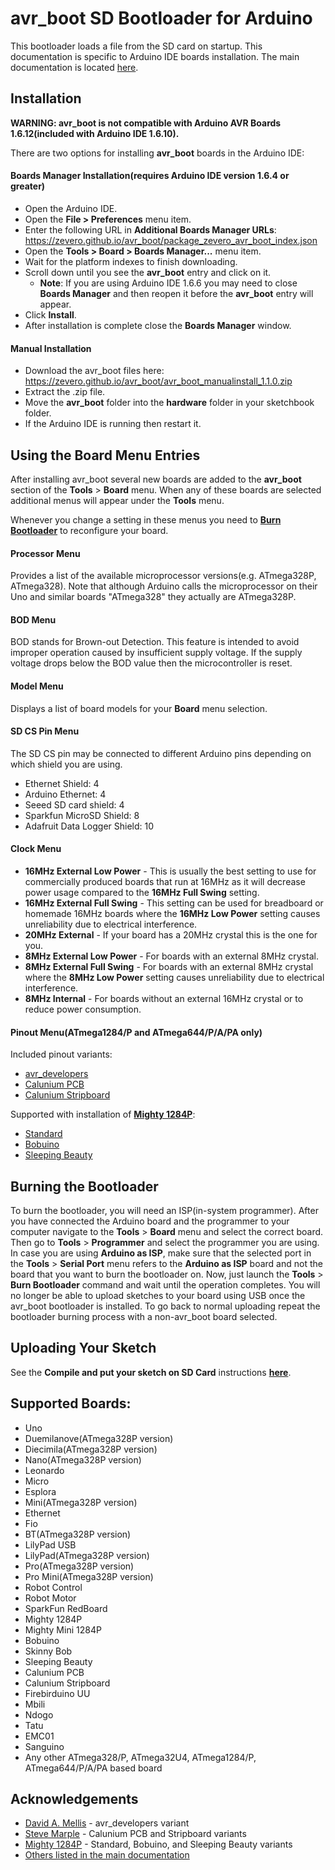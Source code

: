 avr_boot SD Bootloader for Arduino
==========

This bootloader loads a file from the SD card on startup. This documentation is specific to Arduino IDE boards installation. The main documentation is located [here](https://github.com/zevero/avr_boot).


## Installation
**WARNING: avr_boot is not compatible with Arduino AVR Boards 1.6.12(included with Arduino IDE 1.6.10).**

There are two options for installing **avr_boot** boards in the Arduino IDE:
#### Boards Manager Installation(requires Arduino IDE version 1.6.4 or greater)
- Open the Arduino IDE.
- Open the **File > Preferences** menu item.
- Enter the following URL in **Additional Boards Manager URLs**: https://zevero.github.io/avr_boot/package_zevero_avr_boot_index.json
- Open the **Tools > Board > Boards Manager...** menu item.
- Wait for the platform indexes to finish downloading.
- Scroll down until you see the **avr_boot** entry and click on it.
  - **Note**: If you are using Arduino IDE 1.6.6 you may need to close **Boards Manager** and then reopen it before the **avr_boot** entry will appear.
- Click **Install**.
- After installation is complete close the **Boards Manager** window.

#### Manual Installation
- Download the avr_boot files here: https://zevero.github.io/avr_boot/avr_boot_manualinstall_1.1.0.zip
- Extract the .zip file.
- Move the **avr_boot** folder into the **hardware** folder in your sketchbook folder.
- If the Arduino IDE is running then restart it.

<a id="menus"></a>
## Using the Board Menu Entries
After installing avr_boot several new boards are added to the **avr_boot** section of the **Tools** > **Board** menu. When any of these boards are selected additional menus will appear under the **Tools** menu.

Whenever you change a setting in these menus you need to **[Burn Bootloader](#burn)** to reconfigure your board.

#### Processor Menu
Provides a list of the available microprocessor versions(e.g. ATmega328P, ATmega328). Note that although Arduino calls the microprocessor on their Uno and similar boards "ATmega328" they actually are ATmega328P.

#### BOD Menu
BOD stands for Brown-out Detection. This feature is intended to avoid improper operation caused by insufficient supply voltage. If the supply voltage drops below the BOD value then the microcontroller is reset.

#### Model Menu
Displays a list of board models for your **Board** menu selection.

#### SD CS Pin Menu
The SD CS pin may be connected to different Arduino pins depending on which shield you are using.
- Ethernet Shield: 4
- Arduino Ethernet: 4
- Seeed SD card shield: 4
- Sparkfun MicroSD Shield: 8
- Adafruit Data Logger Shield: 10

#### Clock Menu
- **16MHz External Low Power** - This is usually the best setting to use for commercially produced boards that run at 16MHz as it will decrease power usage compared to the **16MHz Full Swing** setting.
- **16MHz External Full Swing** - This setting can be used for breadboard or homemade 16MHz boards where the **16MHz Low Power** setting causes unreliability due to electrical interference.
- **20MHz External** - If your board has a 20MHz crystal this is the one for you.
- **8MHz External Low Power** - For boards with an external 8MHz crystal.
- **8MHz External Full Swing** - For boards with an external 8MHz crystal where the **8MHz Low Power** setting causes unreliability due to electrical interference.
- **8MHz Internal** - For boards without an external 16MHz crystal or to reduce power consumption.

#### Pinout Menu(ATmega1284/P and ATmega644/P/A/PA only)
Included pinout variants:
- [avr_developers](https://github.com/JChristensen/mighty-1284p/blob/v1.6.3/avr/variants/avr_developers/pins_arduino.h)
- [Calunium PCB](https://github.com/zevero/avr_boot/blob/gh-pages/avr/variants/calunium-pcb/pins_arduino.h)
- [Calunium Stripboard](https://github.com/zevero/avr_boot/blob/gh-pages/avr/variants/calunium-stripboard/pins_arduino.h)

Supported with installation of **[Mighty 1284P](https://github.com/JChristensen/mighty-1284p/tree/v1.6.3)**:
- [Standard](https://github.com/JChristensen/mighty-1284p/blob/v1.6.3/avr/variants/standard/pins_arduino.h)
- [Bobuino](https://github.com/JChristensen/mighty-1284p/blob/v1.6.3/avr/variants/bobuino/pins_arduino.h)
- [Sleeping Beauty](https://github.com/JChristensen/mighty-1284p/blob/v1.6.3/avr/variants/sleepingbeauty/pins_arduino.h)


<a id="burn"></a>
## Burning the Bootloader
To burn the bootloader, you will need an ISP(in-system programmer). After you have connected the Arduino board and the programmer to your computer navigate to the **Tools** > **Board** menu and select the correct board. Then go to **Tools** > **Programmer** and select the programmer you are using. In case you are using **Arduino as ISP**, make sure that the selected port in the **Tools** > **Serial Port** menu refers to the **Arduino as ISP** board and not the board that you want to burn the bootloader on. Now, just launch the **Tools** > **Burn Bootloader** command and wait until the operation completes. You will no longer be able to upload sketches to your board using USB once the avr_boot bootloader is installed. To go back to normal uploading repeat the bootloader burning process with a non-avr_boot board selected.


<a id="upload"></a>
## Uploading Your Sketch
See the **Compile and put your sketch on SD Card** instructions **[here](https://github.com/zevero/avr_boot)**.


## Supported Boards:
- Uno
- Duemilanove(ATmega328P version)
- Diecimila(ATmega328P version)
- Nano(ATmega328P version)
- Leonardo
- Micro
- Esplora
- Mini(ATmega328P version)
- Ethernet
- Fio
- BT(ATmega328P version)
- LilyPad USB
- LilyPad(ATmega328P version)
- Pro(ATmega328P version)
- Pro Mini(ATmega328P version)
- Robot Control
- Robot Motor
- SparkFun RedBoard
- Mighty 1284P
- Mighty Mini 1284P
- Bobuino
- Skinny Bob
- Sleeping Beauty
- Calunium PCB
- Calunium Stripboard
- Firebirduino UU
- Mbili
- Ndogo
- Tatu
- EMC01
- Sanguino
- Any other ATmega328/P, ATmega32U4, ATmega1284/P, ATmega644/P/A/PA based board


<a id="acknowledgements"></a>
## Acknowledgements
- [David A. Mellis](https://github.com/damellis) - avr_developers variant
- [Steve Marple](https://github.com/stevemarple) - Calunium PCB and Stripboard variants
- [Mighty 1284P](https://github.com/JChristensen/mighty-1284p) - Standard, Bobuino, and Sleeping Beauty variants
- [Others listed in the main documentation](https://github.com/zevero/avr_boot)
